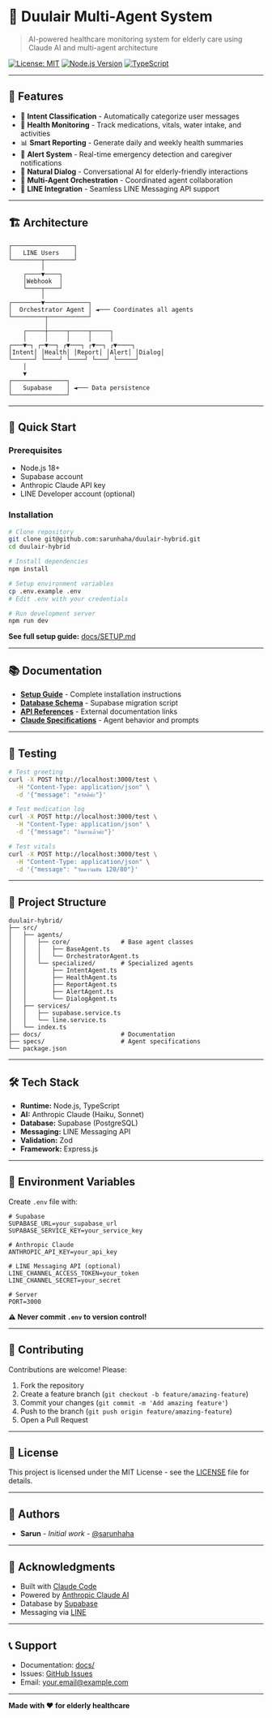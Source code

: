 # 🤖 Duulair Multi-Agent System

> AI-powered healthcare monitoring system for elderly care using Claude AI and multi-agent architecture

[![License: MIT](https://img.shields.io/badge/License-MIT-yellow.svg)](https://opensource.org/licenses/MIT)
[![Node.js Version](https://img.shields.io/badge/node-%3E%3D18.0.0-brightgreen)](https://nodejs.org)
[![TypeScript](https://img.shields.io/badge/TypeScript-5.3-blue)](https://www.typescriptlang.org/)

---

## 🌟 Features

- 🎯 **Intent Classification** - Automatically categorize user messages
- 💊 **Health Monitoring** - Track medications, vitals, water intake, and activities
- 📊 **Smart Reporting** - Generate daily and weekly health summaries
- 🚨 **Alert System** - Real-time emergency detection and caregiver notifications
- 💬 **Natural Dialog** - Conversational AI for elderly-friendly interactions
- 🔄 **Multi-Agent Orchestration** - Coordinated agent collaboration
- 📱 **LINE Integration** - Seamless LINE Messaging API support

---

## 🏗️ Architecture

```
┌─────────────────┐
│   LINE Users    │
└────────┬────────┘
         │
    ┌────▼────┐
    │Webhook  │
    └────┬────┘
         │
┌────────▼────────────┐
│  Orchestrator Agent │ ◄─── Coordinates all agents
└─────────┬───────────┘
          │
    ┌─────┼─────┬─────┬─────┐
    │     │     │     │     │
┌───▼─┐ ┌─▼──┐ ┌▼───┐ ┌▼──┐ ┌▼────┐
│Intent│ │Health│ │Report│ │Alert│ │Dialog│
└──────┘ └────┘ └────┘ └───┘ └─────┘
    │
    ▼
┌───────────────┐
│   Supabase    │ ◄─── Data persistence
└───────────────┘
```

---

## 🚀 Quick Start

### Prerequisites

- Node.js 18+
- Supabase account
- Anthropic Claude API key
- LINE Developer account (optional)

### Installation

```bash
# Clone repository
git clone git@github.com:sarunhaha/duulair-hybrid.git
cd duulair-hybrid

# Install dependencies
npm install

# Setup environment variables
cp .env.example .env
# Edit .env with your credentials

# Run development server
npm run dev
```

**See full setup guide:** [docs/SETUP.md](docs/SETUP.md)

---

## 📚 Documentation

- **[Setup Guide](docs/SETUP.md)** - Complete installation instructions
- **[Database Schema](docs/database-schema.sql)** - Supabase migration script
- **[API References](docs/REFERENCES.md)** - External documentation links
- **[Claude Specifications](docs/CLAUDE.md)** - Agent behavior and prompts

---

## 🧪 Testing

```bash
# Test greeting
curl -X POST http://localhost:3000/test \
  -H "Content-Type: application/json" \
  -d '{"message": "สวัสดีค่ะ"}'

# Test medication log
curl -X POST http://localhost:3000/test \
  -H "Content-Type: application/json" \
  -d '{"message": "กินยาแล้วค่ะ"}'

# Test vitals
curl -X POST http://localhost:3000/test \
  -H "Content-Type: application/json" \
  -d '{"message": "วัดความดัน 120/80"}'
```

---

## 📁 Project Structure

```
duulair-hybrid/
├── src/
│   ├── agents/
│   │   ├── core/              # Base agent classes
│   │   │   ├── BaseAgent.ts
│   │   │   └── OrchestratorAgent.ts
│   │   └── specialized/       # Specialized agents
│   │       ├── IntentAgent.ts
│   │       ├── HealthAgent.ts
│   │       ├── ReportAgent.ts
│   │       ├── AlertAgent.ts
│   │       └── DialogAgent.ts
│   ├── services/
│   │   ├── supabase.service.ts
│   │   └── line.service.ts
│   └── index.ts
├── docs/                      # Documentation
├── specs/                     # Agent specifications
└── package.json
```

---

## 🛠️ Tech Stack

- **Runtime:** Node.js, TypeScript
- **AI:** Anthropic Claude (Haiku, Sonnet)
- **Database:** Supabase (PostgreSQL)
- **Messaging:** LINE Messaging API
- **Validation:** Zod
- **Framework:** Express.js

---

## 🔐 Environment Variables

Create `.env` file with:

```env
# Supabase
SUPABASE_URL=your_supabase_url
SUPABASE_SERVICE_KEY=your_service_key

# Anthropic Claude
ANTHROPIC_API_KEY=your_api_key

# LINE Messaging API (optional)
LINE_CHANNEL_ACCESS_TOKEN=your_token
LINE_CHANNEL_SECRET=your_secret

# Server
PORT=3000
```

**⚠️ Never commit `.env` to version control!**

---

## 🤝 Contributing

Contributions are welcome! Please:

1. Fork the repository
2. Create a feature branch (`git checkout -b feature/amazing-feature`)
3. Commit your changes (`git commit -m 'Add amazing feature'`)
4. Push to the branch (`git push origin feature/amazing-feature`)
5. Open a Pull Request

---

## 📄 License

This project is licensed under the MIT License - see the [LICENSE](LICENSE) file for details.

---

## 👥 Authors

- **Sarun** - *Initial work* - [@sarunhaha](https://github.com/sarunhaha)

---

## 🙏 Acknowledgments

- Built with [Claude Code](https://claude.com/claude-code)
- Powered by [Anthropic Claude AI](https://www.anthropic.com/)
- Database by [Supabase](https://supabase.com/)
- Messaging via [LINE](https://developers.line.biz/)

---

## 📞 Support

- Documentation: [docs/](docs/)
- Issues: [GitHub Issues](https://github.com/sarunhaha/duulair-hybrid/issues)
- Email: your.email@example.com

---

**Made with ❤️ for elderly healthcare**
